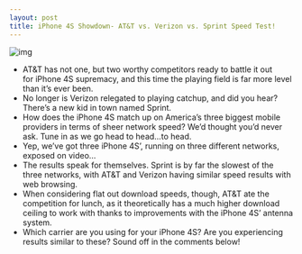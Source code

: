 ```yaml
---
layout: post
title: iPhone 4S Showdown- AT&T vs. Verizon vs. Sprint Speed Test!
---
```

![img](http://media.idownloadblog.com/wp-content/uploads/2011/10/iPhone-4S-ATT-Verizon-Sprint-Comparison.png)
* AT&T has not one, but two worthy competitors ready to battle it out for iPhone 4S supremacy, and this time the playing field is far more level than it’s ever been.
* No longer is Verizon relegated to playing catchup, and did you hear? There’s a new kid in town named Sprint.
* How does the iPhone 4S match up on America’s three biggest mobile providers in terms of sheer network speed? We’d thought you’d never ask. Tune in as we go head to head…to head.
* Yep, we’ve got three iPhone 4S’, running on three different networks, exposed on video…
* The results speak for themselves. Sprint is by far the slowest of the three networks, with AT&T and Verizon having similar speed results with web browsing.
* When considering flat out download speeds, though, AT&T ate the competition for lunch, as it theoretically has a much higher download ceiling to work with thanks to improvements with the iPhone 4S’ antenna system.
* Which carrier are you using for your iPhone 4S? Are you experiencing results similar to these? Sound off in the comments below!

